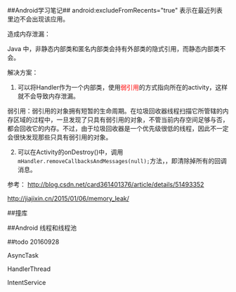 ##Android学习笔记##
    android:excludeFromRecents="true"
表示在最近列表里边不会出现该应用。

造成内存泄漏：

Java 中，非静态内部类和匿名内部类会持有外部类的隐式引用，而静态内部类不会。

解决方案：

1. 可以将Handler作为一个内部类，使用<font color=red>弱引用</font>的方式指向所在的activity，这样就不会导致内存泄漏。

弱引用：弱引用的对象拥有短暂的生命周期。在垃圾回收器线程扫描它所管辖的内存区域的过程中，一旦发现了只具有弱引用的对象，不管当前内存空间足够与否，都会回收它的内存。不过，由于垃圾回收器是一个优先级很低的线程，因此不一定会很快发现那些只具有弱引用的对象。

2. 可以在Activity的onDestroy()中，调用`mHandler.removeCallbacksAndMessages(null);`方法，，即清除掉所有的回调消息。

参考：
http://blog.csdn.net/card361401376/article/details/51493352

http://jiajixin.cn/2015/01/06/memory_leak/

##撞库

##Android 线程和线程池


##todo 20160928

AsyncTask

HandlerThread

IntentService



